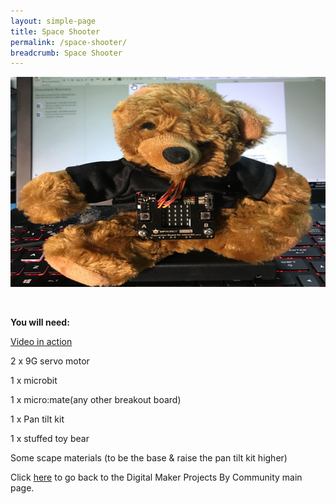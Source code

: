 ```yaml
---
layout: simple-page
title: Space Shooter
permalink: /space-shooter/
breadcrumb: Space Shooter
---
```


![1](/images/in-schools/digital-maker/projects/fun-and-games/yes-no-bear/yesnobear.png)

<br>

**You will need:**<br>

<a href="https://www.youtube.com/watch?v=PFwnqVZpAdA&feature=youtu.be" target="_blank">Video in action</a><br>

2 x 9G servo motor<br>

1 x microbit<br>

1 x micro:mate(any other breakout board)<br>

1 x Pan tilt kit<br>

1 x stuffed toy bear<br>

Some scape materials (to be the base & raise the pan tilt kit higher)<br>

Click [here](/in-schools/digital-maker/projects/) to go back to the Digital Maker Projects By Community main page.
